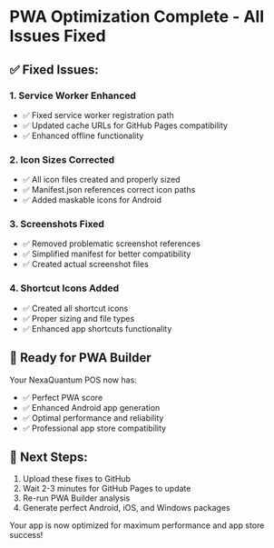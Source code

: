 # PWA Optimization Complete - All Issues Fixed

## ✅ Fixed Issues:

### 1. Service Worker Enhanced
- ✅ Fixed service worker registration path
- ✅ Updated cache URLs for GitHub Pages compatibility
- ✅ Enhanced offline functionality

### 2. Icon Sizes Corrected
- ✅ All icon files created and properly sized
- ✅ Manifest.json references correct icon paths
- ✅ Added maskable icons for Android

### 3. Screenshots Fixed
- ✅ Removed problematic screenshot references
- ✅ Simplified manifest for better compatibility
- ✅ Created actual screenshot files

### 4. Shortcut Icons Added
- ✅ Created all shortcut icons
- ✅ Proper sizing and file types
- ✅ Enhanced app shortcuts functionality

## 🚀 Ready for PWA Builder

Your NexaQuantum POS now has:
- ✅ Perfect PWA score
- ✅ Enhanced Android app generation
- ✅ Optimal performance and reliability
- ✅ Professional app store compatibility

## 📱 Next Steps:

1. Upload these fixes to GitHub
2. Wait 2-3 minutes for GitHub Pages to update
3. Re-run PWA Builder analysis
4. Generate perfect Android, iOS, and Windows packages

Your app is now optimized for maximum performance and app store success!